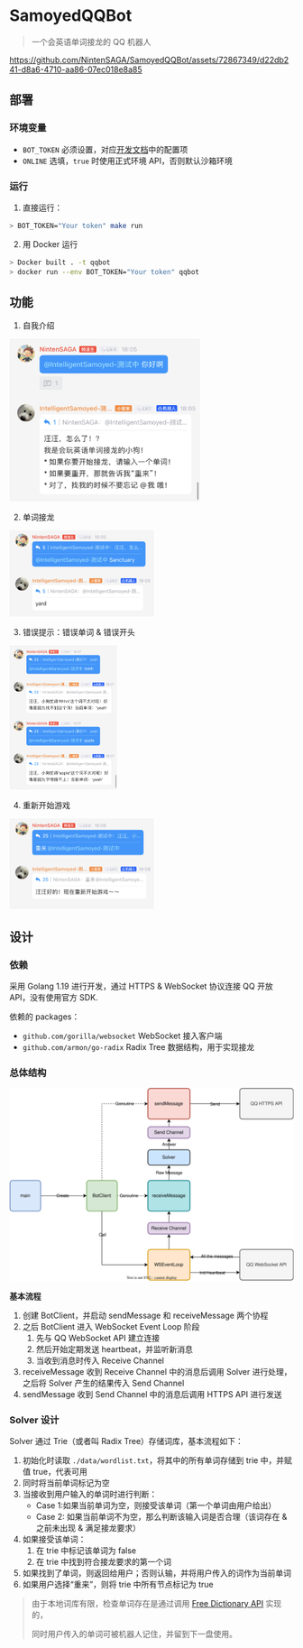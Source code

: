 # SamoyedQQBot

> 一个会英语单词接龙的 QQ 机器人

https://github.com/NintenSAGA/SamoyedQQBot/assets/72867349/d22db241-d8a6-4710-aa86-07ec018e8a85

## 部署

### 环境变量

* `BOT_TOKEN` 必须设置，对应[开发文档](https://bot.q.qq.com/wiki/develop/api/#bot-token)中的配置项
* `ONLINE` 选填，`true` 时使用正式环境 API，否则默认沙箱环境

### 运行

1. 直接运行：

```bash
> BOT_TOKEN="Your token" make run
```

2. 用 Docker 运行

```bash
> Docker built . -t qqbot
> docker run --env BOT_TOKEN="Your token" qqbot 
```

## 功能

1. 自我介绍

<img src="./assets/IMG_2437.jpg" alt="IMG_2437" style="zoom: 33%;" />

2. 单词接龙

<img src="./assets/IMG_2438.jpg" alt="IMG_2438" style="zoom:25%;" />

3. 错误提示：错误单词 & 错误开头

<img src="./assets/IMG_2439.jpg" alt="IMG_2439" style="zoom:25%;" />

4. 重新开始游戏

<img src="./assets/IMG_2440.jpg" alt="IMG_2440" style="zoom:25%;" />

## 设计

### 依赖

采用 Golang 1.19 进行开发，通过 HTTPS & WebSocket 协议连接 QQ 开放 API，没有使用官方 SDK.

依赖的 packages：

* `github.com/gorilla/websocket` WebSocket 接入客户端
* `github.com/armon/go-radix` Radix Tree 数据结构，用于实现接龙

### 总体结构

![qqbot](./assets/qqbot.drawio.svg)

**基本流程**

1. 创建 BotClient，并启动 sendMessage 和 receiveMessage 两个协程
2. 之后 BotClient 进入 WebSocket Event Loop 阶段
   1. 先与 QQ WebSocket API 建立连接
   2. 然后开始定期发送 heartbeat，并监听新消息
   3. 当收到消息时传入 Receive Channel
3. receiveMessage 收到 Receive Channel 中的消息后调用 Solver 进行处理，之后将 Solver 产生的结果传入 Send Channel
4. sendMessage 收到 Send Channel 中的消息后调用 HTTPS API 进行发送

### Solver 设计

Solver 通过 Trie（或者叫 Radix Tree）存储词库，基本流程如下：

1. 初始化时读取 `./data/wordlist.txt`，将其中的所有单词存储到 trie 中，并赋值 true，代表可用
2. 同时将当前单词标记为空
3. 当接收到用户输入的单词时进行判断：
   * Case 1:如果当前单词为空，则接受该单词（第一个单词由用户给出）
   * Case 2: 如果当前单词不为空，那么判断该输入词是否合理（该词存在 & 之前未出现 & 满足接龙要求）
4. 如果接受该单词：
   1. 在 trie 中标记该单词为 false
   2. 在 trie 中找到符合接龙要求的第一个词
5. 如果找到了单词，则返回给用户；否则认输，并将用户传入的词作为当前单词
6. 如果用户选择“重来”，则将 trie 中所有节点标记为 true

> 由于本地词库有限，检查单词存在是通过调用 [Free Dictionary API](https://dictionaryapi.dev/) 实现的，
>
> 同时用户传入的单词可被机器人记住，并留到下一盘使用。
